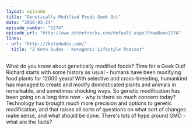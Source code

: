 ```yaml
---
layout: episode
title: "Genetically Modified Foods Geek Out"
date: "2016-03-24"
episode_number: "1274"
episode_url: "http://www.dotnetrocks.com/default.aspx?ShowNum=1274"
links:
- url: "http://2ketodudes.com/"
  title: "2 Keto Dudes - Ketogenic Lifestyle Podcast"
---
```


What do you know about genetically modified foods? Time for a Geek Out! Richard starts with some history as usual - humans have been modifying food plants for 12000 years! With selective and cross-breeding, humankind has managed to create and modify domesticated plants and animals in remarkable, and sometimes shocking ways. So genetic modification has been going on a long time now - why is there so much concern today? Technology has brought much more precision and options to genetic modification, and that raises all sorts of questions on what sort of changes make sense, and what should be done. There's lots of hype around GMO - what are the facts?

